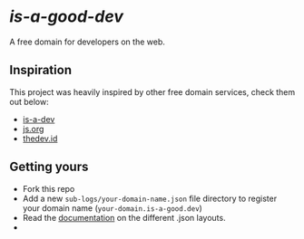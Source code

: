 <h1><i>is-a-good-dev</i></h1>
<p>A free domain for developers on the web.</p>
<h2>Inspiration</h2>
<p>This project was heavily inspired by other free domain services, check them out below:</p>
<ul>
  <li><a href="https://github.com/is-a-dev/register" target="_blank">is-a-dev</a></li>
  <li><a href="https://github.com/js-org/js.org/tree/master" target="_blank">js.org</a></li>
  <li><a href="https://github.com/fransallen/thedev.id" target="_blank">thedev.id</a></li>
</ul>
<h2>Getting yours</h2>
<ul>
  <li>Fork this repo</li>
  <li>Add a new <code>sub-logs/your-domain-name.json</code> file directory to register your domain name (<code>your-domain.is-a-good.dev</code>)</li>
  <li>Read the <a href="https://github.com/is-a-good-dev/register/tree/main/documentation">documentation</a> on the different .json layouts.</li>
  <li>
</ul>




